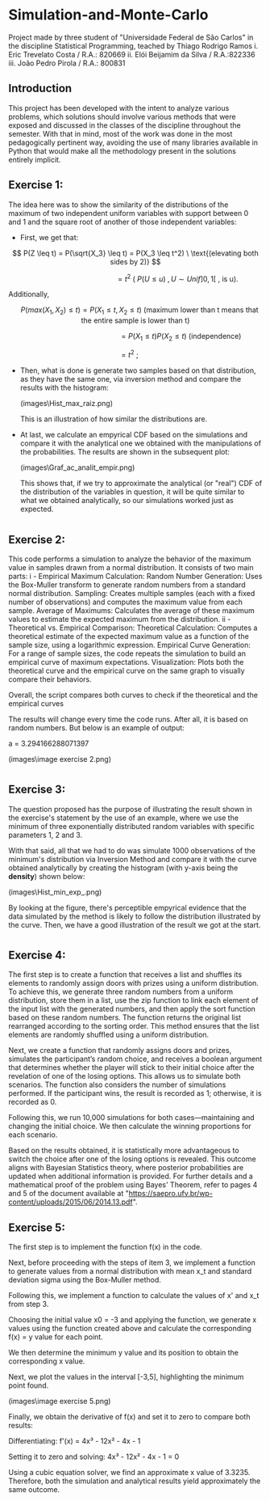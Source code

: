# Simulation-and-Monte-Carlo

Project made by three student of "Universidade Federal de São Carlos" in the discipline Statistical Programming, teached by Thiago Rodrigo Ramos
i. Eric Trevelato Costa / R.A.: 820669
ii. Elói Beijamim da Silva / R.A.:822336
iii. João Pedro Pirola / R.A.: 800831

## Introduction

  This project has been developed with the intent to analyze various problems, which solutions should involve various methods that were exposed and discussed in the 
classes of the discipline throughout the semester. With that in mind, most of the work was done in the most pedagogically pertinent way, avoiding the use of many libraries 
available in Python that would make all the methodology present in the solutions entirely implicit.
  

## Exercise 1:

  The idea here was to show the similarity of the distributions of the maximum of two independent uniform variables with support between 0 and 1 and the square root 
of another of those independent variables:

- First, we get that: <br>

$$
P(Z \leq t) = P(\sqrt{X_3} \leq t) = P(X_3 \leq t^2) \ \text{(elevating both sides by 2)}
$$



$$
\qquad \qquad \qquad \qquad \quad \quad \ = t^2 \  \text{(} \ P(U \leq u\text{)} \ , U \sim Unif]0,1[ \ \text{, is u)}.
$$



  Additionally,

$$
\quad P(max(X_1, X_2) \leq t) = P(X_1 \leq t, X_2 \leq t) \ \text{(maximum lower than t means that the entire sample is lower than t)}
$$


$\qquad \qquad \qquad \qquad \qquad \qquad \quad \ \ \ = P(X_1 \leq t)P(X_2 \leq t) \ \text{(independence)}$


$\qquad \qquad \qquad \qquad \qquad \qquad \quad \ \ \ = t^2  \ \text{;}$

  
- Then, what is done is generate two samples based on that distribution, as they have the same one, via inversion method and compare the results with the histogram:

  (images\Hist_max_raiz.png)

  This is an illustration of how similar the distributions are.

- At last, we calculate an empyrical CDF based on the simulations and compare it with the analytical one we obtained with the manipulations of the probabilities. The results are shown in the subsequent plot:

  (images\Graf_ac_analit_empir.png)

  This shows that, if we try to approximate the analytical (or "real") CDF of the distribution of the variables in question, it will be quite similar to what we obtained analytically, so our simulations worked just as expected.


#  


## Exercise 2:

This code performs a simulation to analyze the behavior of the maximum value in samples drawn from a normal distribution. It consists of two main parts:
i -  Empirical Maximum Calculation:
    Random Number Generation: Uses the Box-Muller transform to generate random numbers from a standard normal distribution.
    Sampling: Creates multiple samples (each with a fixed number of observations) and computes the maximum value from each sample.
    Average of Maximums: Calculates the average of these maximum values to estimate the expected maximum from the distribution.
ii - Theoretical vs. Empirical Comparison:
    Theoretical Calculation: Computes a theoretical estimate of the expected maximum value as a function of the sample size, using a logarithmic expression.
    Empirical Curve Generation: For a range of sample sizes, the code repeats the simulation to build an empirical curve of maximum expectations.
    Visualization: Plots both the theoretical curve and the empirical curve on the same graph to visually compare their behaviors.

Overall, the script compares both curves to check if the theoretical and the empirical curves

The results will change every time the code runs. After all, it is based on random numbers. But below is an example of output:

a = 3.294166288071397

(images\image exercise 2.png)


#


## Exercise 3:

  The question proposed has the purpose of illustrating the result shown in the exercise's statement by the use of an example, where we use the minimum of
three exponentially distributed random variables with specific parameters 1, 2 and 3.

  With that said, all that we had to do was simulate 1000 observations of the minimum's distribution via Inversion Method and compare it with the curve obtained analytically by creating the histogram (with y-axis being the **density**) shown below:

(images\Hist_min_exp_.png)

  By looking at the figure, there's perceptible empyrical evidence that the data simulated by the method is likely to follow the distribution illustrated by the curve. Then, we have a good illustration of the result we got at the start.



#



## Exercise 4:

The first step is to create a function that receives a list and shuffles its elements to randomly assign doors with prizes using a uniform distribution. To achieve this, we generate three random numbers from a uniform distribution, store them in a list, use the zip function to link each element of the input list with the generated numbers, and then apply the sort function based on these random numbers. The function returns the original list rearranged according to the sorting order. This method ensures that the list elements are randomly shuffled using a uniform distribution.

Next, we create a function that randomly assigns doors and prizes, simulates the participant’s random choice, and receives a boolean argument that determines whether the player will stick to their initial choice after the revelation of one of the losing options. This allows us to simulate both scenarios. The function also considers the number of simulations performed. If the participant wins, the result is recorded as 1; otherwise, it is recorded as 0.

Following this, we run 10,000 simulations for both cases—maintaining and changing the initial choice. We then calculate the winning proportions for each scenario.

Based on the results obtained, it is statistically more advantageous to switch the choice after one of the losing options is revealed. This outcome aligns with Bayesian Statistics theory, where posterior probabilities are updated when additional information is provided. For further details and a mathematical proof of the problem using Bayes' Theorem, refer to pages 4 and 5 of the document available at "https://saepro.ufv.br/wp-content/uploads/2015/06/2014.13.pdf".



## Exercise 5:

The first step is to implement the function f(x) in the code.

Next, before proceeding with the steps of item 3, we implement a function to generate values from a normal distribution with mean x_t and standard deviation sigma using the Box-Muller method.

Following this, we implement a function to calculate the values of x' and x_t from step 3.

Choosing the initial value x0 = -3 and applying the function, we generate x values using the function created above and calculate the corresponding f(x) = y value for each point.

We then determine the minimum y value and its position to obtain the corresponding x value.

Next, we plot the values in the interval [-3,5], highlighting the minimum point found.

(images\image exercise 5.png)

Finally, we obtain the derivative of f(x) and set it to zero to compare both results:

Differentiating:
f'(x) = 4x³ - 12x² - 4x - 1

Setting it to zero and solving:
4x³ - 12x² - 4x - 1 = 0

Using a cubic equation solver, we find an approximate x value of 3.3235. Therefore, both the simulation and analytical results yield approximately the same outcome.


